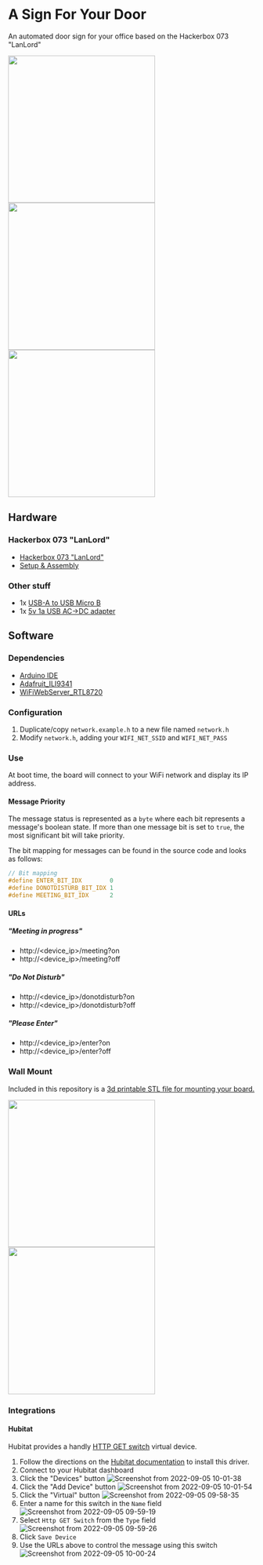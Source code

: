 # A Sign For Your Door

An automated door sign for your office based on the Hackerbox 073 "LanLord"

<img src="https://user-images.githubusercontent.com/536059/188494944-9dcdb193-1027-4c12-b033-09cf0f1d389a.jpg" width="300" />
<img src="https://user-images.githubusercontent.com/536059/188494922-943b8e1d-342f-4087-ad87-12ea6af01f91.jpg" width="300" />
<img src="https://user-images.githubusercontent.com/536059/188494955-5161771d-e9f7-4360-a3e7-87e1284ddeb6.jpg" width="300" />

## Hardware

### Hackerbox 073 "LanLord"

 * [Hackerbox 073 "LanLord"](https://hackerboxes.com/products/hackerbox-0073-lan-lord)
 * [Setup & Assembly](https://www.instructables.com/HackerBox-0073-LAN-Lord/#step5)

### Other stuff

 * 1x [USB-A to USB Micro B](https://www.amazon.com/s?k=usb+micro+b+cable&i=electronics&s=relevancerank)
 * 1x [5v 1a USB AC->DC adapter](https://www.amazon.com/s?k=5v+1a+usb+adapter&s=review-rank)

## Software

### Dependencies

 * [Arduino IDE](https://www.arduino.cc/en/software)
 * [Adafruit_ILI9341](https://github.com/adafruit/Adafruit_ILI9341)
 * [WiFiWebServer_RTL8720](https://github.com/khoih-prog/WiFiWebServer_RTL8720)

### Configuration

 1. Duplicate/copy `network.example.h` to a new file named `network.h`
 1. Modify `network.h`, adding your `WIFI_NET_SSID` and `WIFI_NET_PASS`

### Use

At boot time, the board will connect to your WiFi network and display its IP address.

#### Message Priority

The message status is represented as a `byte` where each bit represents a message's boolean state.
If more than one message bit is set to `true`, the most significant bit will take priority.

The bit mapping for messages can be found in the source code and looks as follows:

```c
// Bit mapping
#define ENTER_BIT_IDX        0
#define DONOTDISTURB_BIT_IDX 1
#define MEETING_BIT_IDX      2
```

#### URLs

##### "Meeting in progress"

 * http://<device_ip>/meeting?on
 * http://<device_ip>/meeting?off

##### "Do Not Disturb"

 * http://<device_ip>/donotdisturb?on
 * http://<device_ip>/donotdisturb?off

##### "Please Enter"

 * http://<device_ip>/enter?on
 * http://<device_ip>/enter?off

### Wall Mount

Included in this repository is a [3d printable STL file for mounting your board.](https://github.com/egeste/hackerbox-073-door-sign/blob/main/door-sign.stl)

<img src="https://user-images.githubusercontent.com/536059/188531301-c6b68b45-b99f-4551-b359-b94f7337cf4a.png" width="300" />
<img src="https://user-images.githubusercontent.com/536059/188531321-1c48f9c5-079a-40a0-b079-7c182514fd90.jpg" width="300" />

### Integrations

#### Hubitat

Hubitat provides a handly [HTTP GET switch](https://github.com/hubitat/HubitatPublic/blob/master/examples/drivers/httpGetSwitch.groovy) virtual device.

 1. Follow the directions on the [Hubitat documentation](https://docs.hubitat.com/index.php?title=How_to_Install_Custom_Drivers) to install this driver.
 1. Connect to your Hubitat dashboard
 1. Click the "Devices" button ![Screenshot from 2022-09-05 10-01-38](https://user-images.githubusercontent.com/536059/188493963-6eb11a4b-a26d-47e1-93c1-8e1ae278aeb6.png)
 1. Click the "Add Device" button ![Screenshot from 2022-09-05 10-01-54](https://user-images.githubusercontent.com/536059/188494135-ec6125fd-073b-4984-916f-18e9c9de9b4e.png)
 1. Click the "Virtual" button ![Screenshot from 2022-09-05 09-58-35](https://user-images.githubusercontent.com/536059/188493999-44a8acac-0008-4146-8457-572b69cfb63a.png)
 1. Enter a name for this switch in the `Name` field ![Screenshot from 2022-09-05 09-59-19](https://user-images.githubusercontent.com/536059/188494014-4b30142e-45f2-4392-b9ed-9f83df5e8afb.png)
 1. Select `Http GET Switch` from the `Type` field ![Screenshot from 2022-09-05 09-59-26](https://user-images.githubusercontent.com/536059/188494023-03bb50a4-795c-4c55-ab26-2e4245280b13.png)
 1. Click `Save Device`
 1. Use the URLs above to control the message using this switch ![Screenshot from 2022-09-05 10-00-24](https://user-images.githubusercontent.com/536059/188494055-c3aee09a-8517-485a-aba5-0a8e481966e3.png)
